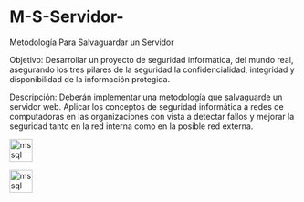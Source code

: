 # M-S-Servidor-
Metodología Para Salvaguardar un Servidor 

Objetivo: 
Desarrollar un proyecto de seguridad informática, del mundo real, asegurando los tres pilares de la seguridad la confidencialidad, integridad y disponibilidad de la información protegida.

Descripción:
Deberán implementar una metodología que salvaguarde un servidor web. Aplicar los conceptos de seguridad informática a redes de computadoras en las organizaciones con vista a detectar fallos y mejorar la seguridad tanto en la red interna como en la posible red externa. 
           




<p align="left"> <a href="https://www.microsoft.com/en-us/sql-server" target="_blank" rel="noreferrer"> 
  <img src="https://www.svgrepo.com/show/303229/microsoft-sql-server-logo.svg" alt="mssql" width="40" height="40"/> 
  </a> 
</p>



<p align="left"> <a href="https://visualstudio.microsoft.com/es/" target="_blank" rel="noreferrer"> 
  <img src="https://cdn-icons-png.flaticon.com/512/906/906324.png" alt="mssql" width="40" height="40"/> 
  </a> 
</p>

